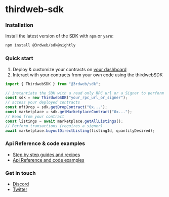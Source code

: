 # thirdweb-sdk

### Installation

Install the latest version of the SDK with `npm` or `yarn`:

```bash
npm install @3rdweb/sdk@nightly
```

### Quick start

1. Deploy & customize your contracts on [your dashboard](https://thidweb.com)
2. Interact with your contracts from your own code using the thirdwebSDK

```javascript
import { ThirdwebSDK } from "@3rdweb/sdk";

// instantiate the SDK with a read only RPC url or a Signer to perform transactions
const sdk = new ThirdwebSDK("your_rpc_url_or_signer");
// access your deployed contracts
const nftDrop = sdk.getDropContract("0x...");
const marketplace = sdk.getMarketplaceContract("0x...");
// Read from your contract
const listings = await marketplace.getAllListings();
// Perform transactions (requires a signer)
await marketplace.buyoutDirectListing(listingId, quantityDesired);
```

### Api Reference & code examples

- [Step by step guides and recipes](https://portal.thirdweb.com)
- [Api Reference and code examples](https://nftlabs.github.io/nftlabs-sdk-ts/sdk.html)

### Get in touch

- [Discord](https://discord.gg/thirdweb)
- [Twitter](https://twitter.com/thirdweb_/)
